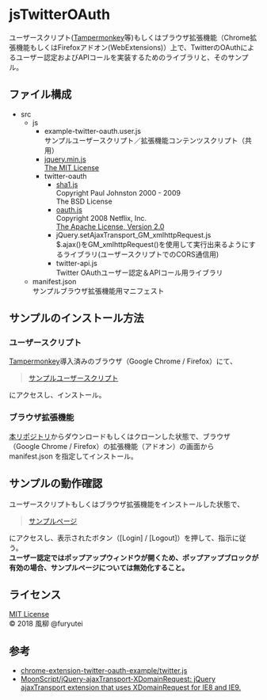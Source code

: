 jsTwitterOAuth
==============

ユーザースクリプト([Tampermonkey](http://tampermonkey.net/)等)もしくはブラウザ拡張機能（Chrome拡張機能もしくはFirefoxアドオン(WebExtensions)）上で、TwitterのOAuthによるユーザー認定およびAPIコールを実装するためのライブラリと、そのサンプル。  


ファイル構成
------------
- src  
    - js  
        - example-twitter-oauth.user.js  
            サンプルユーザースクリプト／拡張機能コンテンツスクリプト（共用）  
        - [jquery.min.js](https://github.com/jquery/jquery)  
          [The MIT License](https://jquery.org/license/)  
        - twitter-oauth  
            - [sha1.js](http://pajhome.org.uk/crypt/md5/sha1.html)  
              Copyright Paul Johnston 2000 - 2009  
              The BSD License
            - [oauth.js](https://web.archive.org/web/20130921042751/http://code.google.com/p/oauth/source/browse/code/javascript/oauth.js)  
              Copyright 2008 Netflix, Inc.  
              [The Apache License, Version 2.0](http://www.apache.org/licenses/LICENSE-2.0)  
            - jQuery.setAjaxTransport_GM_xmlhttpRequest.js  
              $.ajax()をGM_xmlhttpRequest()を使用して実行出来るようにするライブラリ(ユーザースクリプトでのCORS通信用)  
            - twitter-api.js  
              Twitter OAuthユーザー認定＆APIコール用ライブラリ  
    - manifest.json  
      サンプルブラウザ拡張機能用マニフェスト  


サンプルのインストール方法
--------------------------
### ユーザースクリプト

[Tampermonkey](http://tampermonkey.net/)導入済みのブラウザ（Google Chrome / Firefox）にて、  

> [サンプルユーザースクリプト](https://furyutei.work/userjs/furyutei/example-twitter-oauth.user.js)

にアクセスし、インストール。  


### ブラウザ拡張機能

[本リポジトリ](https://github.com/furyutei/jsTwitterOAuth)からダウンロードもしくはクローンした状態で、ブラウザ（Google Chrome / Firefox）の拡張機能（アドオン）の画面から manifest.json を指定してインストール。


サンプルの動作確認
------------------
ユーザースクリプトもしくはブラウザ拡張機能をインストールした状態で、  

> [サンプルページ](https://furyutei.github.io/jsTwitterOAuth/example/)  

にアクセスし、表示されたボタン（[Login] / [Logout]）を押して、指示に従う。  
**ユーザー認定ではポップアップウィンドウが開くため、ポップアップブロックが有効の場合、サンプルページについては無効化すること。**  


ライセンス
----------
[MIT License](https://github.com/furyutei/jsTwitterOAuth/blob/master/LICENSE)  
© 2018 風柳 @furyutei  


参考
----
- [chrome-extension-twitter-oauth-example/twitter.js](https://github.com/lambtron/chrome-extension-twitter-oauth-example/blob/master/js/lib/twitter.js)  
- [MoonScript/jQuery-ajaxTransport-XDomainRequest: jQuery ajaxTransport extension that uses XDomainRequest for IE8 and IE9.](https://github.com/MoonScript/jQuery-ajaxTransport-XDomainRequest)
